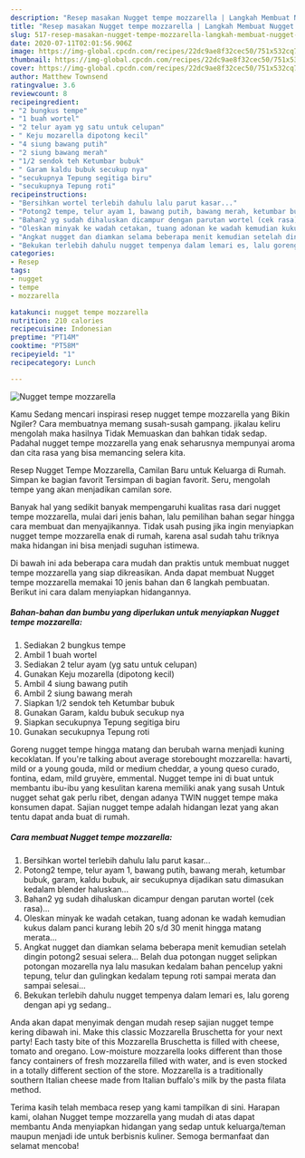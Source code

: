```yaml
---
description: "Resep masakan Nugget tempe mozzarella | Langkah Membuat Nugget tempe mozzarella Yang Mudah Dan Praktis"
title: "Resep masakan Nugget tempe mozzarella | Langkah Membuat Nugget tempe mozzarella Yang Mudah Dan Praktis"
slug: 517-resep-masakan-nugget-tempe-mozzarella-langkah-membuat-nugget-tempe-mozzarella-yang-mudah-dan-praktis
date: 2020-07-11T02:01:56.906Z
image: https://img-global.cpcdn.com/recipes/22dc9ae8f32cec50/751x532cq70/nugget-tempe-mozzarella-foto-resep-utama.jpg
thumbnail: https://img-global.cpcdn.com/recipes/22dc9ae8f32cec50/751x532cq70/nugget-tempe-mozzarella-foto-resep-utama.jpg
cover: https://img-global.cpcdn.com/recipes/22dc9ae8f32cec50/751x532cq70/nugget-tempe-mozzarella-foto-resep-utama.jpg
author: Matthew Townsend
ratingvalue: 3.6
reviewcount: 8
recipeingredient:
- "2 bungkus tempe"
- "1 buah wortel"
- "2 telur ayam yg satu untuk celupan"
- " Keju mozarella dipotong kecil"
- "4 siung bawang putih"
- "2 siung bawang merah"
- "1/2 sendok teh Ketumbar bubuk"
- " Garam kaldu bubuk secukup nya"
- "secukupnya Tepung segitiga biru"
- "secukupnya Tepung roti"
recipeinstructions:
- "Bersihkan wortel terlebih dahulu lalu parut kasar..."
- "Potong2 tempe, telur ayam 1, bawang putih, bawang merah, ketumbar bubuk, garam, kaldu bubuk, air secukupnya dijadikan satu dimasukan kedalam blender haluskan..."
- "Bahan2 yg sudah dihaluskan dicampur dengan parutan wortel (cek rasa)..."
- "Oleskan minyak ke wadah cetakan, tuang adonan ke wadah kemudian kukus dalam panci kurang lebih 20 s/d 30 menit hingga matang merata..."
- "Angkat nugget dan diamkan selama beberapa menit kemudian setelah dingin potong2 sesuai selera... Belah dua potongan nugget selipkan potongan mozarella nya lalu masukan kedalam bahan pencelup yakni tepung, telur dan gulingkan kedalam tepung roti sampai merata dan sampai selesai..."
- "Bekukan terlebih dahulu nugget tempenya dalam lemari es, lalu goreng dengan api yg sedang.."
categories:
- Resep
tags:
- nugget
- tempe
- mozzarella

katakunci: nugget tempe mozzarella 
nutrition: 210 calories
recipecuisine: Indonesian
preptime: "PT14M"
cooktime: "PT58M"
recipeyield: "1"
recipecategory: Lunch

---
```



![Nugget tempe mozzarella](https://img-global.cpcdn.com/recipes/22dc9ae8f32cec50/751x532cq70/nugget-tempe-mozzarella-foto-resep-utama.jpg)

Kamu Sedang mencari inspirasi resep nugget tempe mozzarella yang Bikin Ngiler? Cara membuatnya memang susah-susah gampang. jikalau keliru mengolah maka hasilnya Tidak Memuaskan dan bahkan tidak sedap. Padahal nugget tempe mozzarella yang enak seharusnya mempunyai aroma dan cita rasa yang bisa memancing selera kita.

Resep Nugget Tempe Mozzarella, Camilan Baru untuk Keluarga di Rumah. Simpan ke bagian favorit Tersimpan di bagian favorit. Seru, mengolah tempe yang akan menjadikan camilan sore.

Banyak hal yang sedikit banyak mempengaruhi kualitas rasa dari nugget tempe mozzarella, mulai dari jenis bahan, lalu pemilihan bahan segar hingga cara membuat dan menyajikannya. Tidak usah pusing jika ingin menyiapkan nugget tempe mozzarella enak di rumah, karena asal sudah tahu triknya maka hidangan ini bisa menjadi suguhan istimewa.


Di bawah ini ada beberapa cara mudah dan praktis untuk membuat nugget tempe mozzarella yang siap dikreasikan. Anda dapat membuat Nugget tempe mozzarella memakai 10 jenis bahan dan 6 langkah pembuatan. Berikut ini cara dalam menyiapkan hidangannya.

<!--inarticleads1-->

##### Bahan-bahan dan bumbu yang diperlukan untuk menyiapkan Nugget tempe mozzarella:

1. Sediakan 2 bungkus tempe
1. Ambil 1 buah wortel
1. Sediakan 2 telur ayam (yg satu untuk celupan)
1. Gunakan  Keju mozarella (dipotong kecil)
1. Ambil 4 siung bawang putih
1. Ambil 2 siung bawang merah
1. Siapkan 1/2 sendok teh Ketumbar bubuk
1. Gunakan  Garam, kaldu bubuk secukup nya
1. Siapkan secukupnya Tepung segitiga biru
1. Gunakan secukupnya Tepung roti


Goreng nugget tempe hingga matang dan berubah warna menjadi kuning kecoklatan. If you&#39;re talking about average storebought mozzarella: havarti, mild or a young gouda, mild or medium cheddar, a young queso curado, fontina, edam, mild gruyère, emmental. Nugget tempe ini di buat untuk membantu ibu-ibu yang kesulitan karena memiliki anak yang susah Untuk nugget sehat gak perlu ribet, dengan adanya TWIN nugget tempe maka konsumen dapat. Sajian nugget tempe adalah hidangan lezat yang akan tentu dapat anda buat di rumah. 

<!--inarticleads2-->

##### Cara membuat Nugget tempe mozzarella:

1. Bersihkan wortel terlebih dahulu lalu parut kasar...
1. Potong2 tempe, telur ayam 1, bawang putih, bawang merah, ketumbar bubuk, garam, kaldu bubuk, air secukupnya dijadikan satu dimasukan kedalam blender haluskan...
1. Bahan2 yg sudah dihaluskan dicampur dengan parutan wortel (cek rasa)...
1. Oleskan minyak ke wadah cetakan, tuang adonan ke wadah kemudian kukus dalam panci kurang lebih 20 s/d 30 menit hingga matang merata...
1. Angkat nugget dan diamkan selama beberapa menit kemudian setelah dingin potong2 sesuai selera... Belah dua potongan nugget selipkan potongan mozarella nya lalu masukan kedalam bahan pencelup yakni tepung, telur dan gulingkan kedalam tepung roti sampai merata dan sampai selesai...
1. Bekukan terlebih dahulu nugget tempenya dalam lemari es, lalu goreng dengan api yg sedang..


Anda akan dapat menyimak dengan mudah resep sajian nugget tempe kering dibawah ini. Make this classic Mozzarella Bruschetta for your next party! Each tasty bite of this Mozzarella Bruschetta is filled with cheese, tomato and oregano. Low-moisture mozzarella looks different than those fancy containers of fresh mozzarella filled with water, and is even stocked in a totally different section of the store. Mozzarella is a traditionally southern Italian cheese made from Italian buffalo&#39;s milk by the pasta filata method. 

Terima kasih telah membaca resep yang kami tampilkan di sini. Harapan kami, olahan Nugget tempe mozzarella yang mudah di atas dapat membantu Anda menyiapkan hidangan yang sedap untuk keluarga/teman maupun menjadi ide untuk berbisnis kuliner. Semoga bermanfaat dan selamat mencoba!
